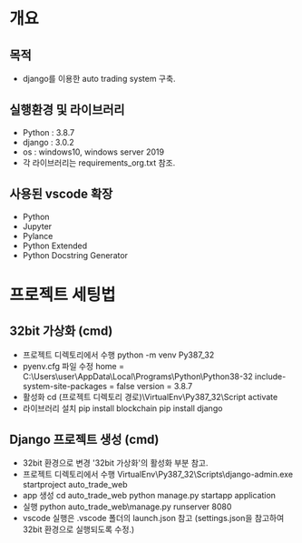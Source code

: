 # 개요

## 목적
- django를 이용한 auto trading system 구축.

## 실행환경 및 라이브러리
- Python : 3.8.7
- django : 3.0.2
- os : windows10, windows server 2019
- 각 라이브러리는 requirements_org.txt 참조.

## 사용된 vscode 확장
- Python
- Jupyter
- Pylance
- Python Extended
- Python Docstring Generator

# 프로젝트 세팅법
## 32bit 가상화 (cmd)
- 프로젝트 디렉토리에서 수행
python -m venv Py387_32
- pyenv.cfg 파일 수정
home = C:\Users\user\AppData\Local\Programs\Python\Python38-32
include-system-site-packages = false
version = 3.8.7
- 활성화
cd (프로젝트 디렉토리 경로)\VirtualEnv\Py387_32\Script
activate
- 라이브러리 설치
pip install blockchain
pip install django

## Django 프로젝트 생성 (cmd)
- 32bit 환경으로 변경
'32bit 가상화'의 활성화 부분 참고.
- 프로젝트 디렉토리에서 수행
VirtualEnv\Py387_32\Scripts\django-admin.exe startproject auto_trade_web
- app 생성
cd auto_trade_web
python manage.py startapp application
- 실행
python auto_trade_web\manage.py runserver 8080
- vscode 실행은 .vscode 폴더의 launch.json 참고 (settings.json을 참고하여 32bit 환경으로 실행되도록 수정.)